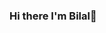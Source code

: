 ### Hi there I'm Bilal👋

<!--
**bilomasti/bilomasti** is a ✨ _special_ ✨ repository because its `README.md` (this file) appears on your GitHub profile.

Here are some ideas to get you started:

- 🔭 I’m currently working on: Some stuff
- 🌱 I’m currently learning Rust
- 👯 I’m looking to collaborate on ...
- 🤔 I’m looking for help with ...
- 💬 Ask me about MOBA, free flight
- 📫 How to reach me: bilalparvez@outlook.com
- 😄 Pronouns: He/Him
- ⚡ Fun fact: There is nothing fun about me
-->
